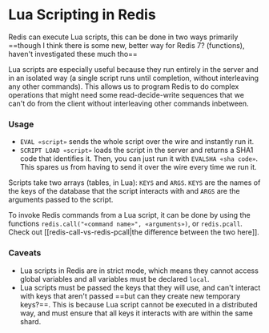 # Lua Scripting in Redis
Redis can execute Lua scripts, this can be done in two ways primarily ==though I think there is some new, better way for Redis 7? (functions), haven't investigated these much tho==

Lua scripts are especially useful because they run entirely in the server and in an isolated way (a single script runs until completion, without interleaving any other commands). This allows us to program Redis to do complex operations that might need some read-decide-write sequences that we can't do from the client without interleaving other commands inbetween.

### Usage
* `EVAL «script»` sends the whole script over the wire and instantly run it.
* `SCRIPT LOAD «script»` loads the script in the server and returns a SHA1 code that identifies it. Then, you can just run it with `EVALSHA «sha code»`. This spares us from having to send it over the wire every time we run it.

Scripts take two arrays (tables, in Lua): `KEYS` and `ARGS`. `KEYS` are the names of the keys of the database that the script interacts with and `ARGS` are the arguments passed to the script.

To invoke Redis commands from a Lua script, it can be done by using the functions `redis.call("«command name»", «arguments»)`, or `redis.pcall`. Check out [[redis-call-vs-redis-pcall|the difference between the two here]].

### Caveats
* Lua scripts in Redis are in strict mode, which means they cannot access global variables and all variables must be declared `local`.
* Lua scripts must be passed the keys that they will use, and can't interact with keys that aren't passed ==but can they create new temporary keys?==. This is because Lua script cannot be executed in a distributed way, and must ensure that all keys it interacts with are within the same shard.
